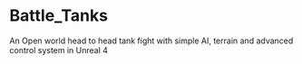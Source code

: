 # Battle_Tanks
An Open world head to head tank fight with simple AI, terrain and advanced control system in Unreal 4
